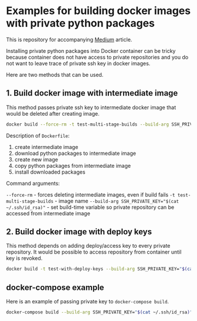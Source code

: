 # Examples for building docker images with private python packages

This is repository for accompanying [Medium](https://medium.com/@bmihelac/examples-for-building-docker-images-with-private-python-packages-6314440e257c)
article.

Installing private python packages into Docker container can be tricky because
container does not have access to private repositories and you do not want to
leave trace of private ssh key in docker images.

Here are two methods that can be used.

## 1. Build docker image with intermediate image

This method passes private ssh key to intermediate docker image that would be
deleted after creating image.

```bash
docker build --force-rm -t test-multi-stage-builds --build-arg SSH_PRIVATE_KEY="$(cat ~/.ssh/id_rsa)" .
```

Description of `Dockerfile`:

1. create intermediate image
2. download python packages to intermediate image
3. create new image
4. copy python packages from intermediate image
5. install downloaded packages

Command arguments:

`--force-rm` - forces deleting intermediate images, even if build fails
`-t test-multi-stage-builds` - image name
`--build-arg SSH_PRIVATE_KEY="$(cat ~/.ssh/id_rsa)"` - set build-time variable
    so private repository can be accessed from intermediate image

## 2. Build docker image with deploy keys

This method depends on adding deploy/access key to every private repository.
It would be possible to access repository from container until key is revoked.

```bash
docker build -t test-with-deploy-keys --build-arg SSH_PRIVATE_KEY="$(cat ./deploy_key)" -f Dockerfile-deploykeys .
```

## docker-compose example

Here is an example of passing private key to `docker-compose build`.

```bash
docker-compose build --build-arg SSH_PRIVATE_KEY="$(cat ~/.ssh/id_rsa)"
```
